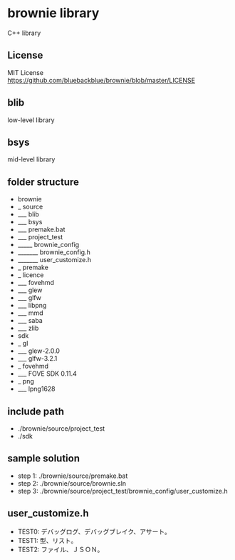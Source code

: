 # brownie library
C++ library

## License
MIT License
https://github.com/bluebackblue/brownie/blob/master/LICENSE

## blib
low-level library

## bsys
mid-level library

## folder structure

* brownie
* _ source
* ___ blib
* ___ bsys
* ___ premake.bat
* ___ project_test
* _____ brownie_config
* _______ brownie_config.h
* _______ user_customize.h
* _ premake
* _ licence
* ___ fovehmd
* ___ glew
* ___ glfw
* ___ libpng
* ___ mmd
* ___ saba
* ___ zlib
* sdk
* _ gl
* ___ glew-2.0.0
* ___ glfw-3.2.1
* _ fovehmd
* ___ FOVE SDK 0.11.4
* _ png
* ___ lpng1628

## include path

* ./brownie/source/project_test
* ./sdk

## sample solution
* step 1: ./brownie/source/premake.bat
* step 2: ./brownie/source/brownie.sln
* step 3: ./brownie/source/project_test/brownie_config/user_customize.h

## user_customize.h
* TEST0: デバッグログ、デバッグブレイク、アサート。
* TEST1: 型、リスト。
* TEST2: ファイル、ＪＳＯＮ。
